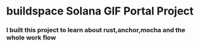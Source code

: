 # buildspace Solana GIF Portal Project

### **I built this project to learn about rust,anchor,mocha and the whole work flow**
